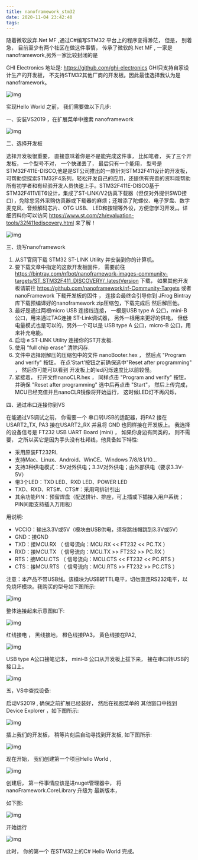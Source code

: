 ```yaml
---
title: nanoframework_stm32
date: 2020-11-04 23:42:40
tags:
---
```


随着微软放弃.Net MF ,通过C#编写STM32 平台上的程序变得渺茫， 但是， 别着急， 目前至少有两个社区在做这件事情， 传承了微软的.Net MF , 一家是 nanoframework,另外一家比较封闭的是 

GHI Electronics 地址是: https://github.com/ghi-electronics GHI只支持自家设计生产的开发板， 不支持STM32其他厂商的开发板。因此最佳选择我认为是 nanoframework。 

![img](https://img2020.cnblogs.com/blog/11491/202006/11491-20200617164559532-1936820770.png)

 

 

 

实现Hello World 之前， 我们需要做以下几步:

一、安装VS2019 ，在扩展菜单中搜索 nanoframework 

![img](https://img2020.cnblogs.com/blog/11491/202006/11491-20200617164612893-808848865.png)

 

 

二、选择开发板

  选择开发板很重要， 直接意味着你是不是能完成这件事， 比如笔者， 买了三个开发板， 一个型号不对， 一个快递丢了， 最后只有一个能用， 型号是STM32F411E-DISCO,他是是ST公司推出的一款针对STM32F411设计的开发板，可帮助您探索STM32F4系列，轻松开发自己的应用，还提供有完善的资料能帮助所有初学者和有经验开发人员快速上手。STM32F411E-DISCO基于STM32F411VET6设计，集成了ST-LINK/V2仿真下载器（但仅对外提供SWD接口），免除您另外采购仿真器或下载器的麻烦；还增添了陀螺仪、电子罗盘、数字麦克风、音频解码芯片、OTG USB、 LED和按钮等外设，方便您学习开发。。详细资料你可以访问 https://www.st.com/zh/evaluation-tools/32f411ediscovery.html 来了解！

 ![img](https://img2020.cnblogs.com/blog/11491/202006/11491-20200617164621988-995703729.png)

 

 

三、烧写nanoframework 

1. 从ST官网下载 STM32 ST-LINK Utility 并安装到你的计算机。 
2. 要下载文章中指定的这款开发板固件， 需要前往 https://bintray.com/nfbot/nanoframework-images-community-targets/ST_STM32F411_DISCOVERY/_latestVersion 下载， 如果其他开发板请前往 https://github.com/nanoframework/nf-Community-Targets 或者  nanoFramework 下载开发板的固件 ， 连接会最终会引导你到 JFrog Bintray 库下载预编译好的nanoframework zip压缩包，下载完成后 然后解压他。 
3. 最好是通过两根micro USB 连接线连接， 一根是USB type A 公口，mini-B 公口，用来通过TAG连接 ST-Link调试器， 另外一根用来更好的供电， 但低电量模式也是可以的，另外一个可以是 USB type A 公口，micro-B 公口，用来补充电能。 
4. 启动 e ST-LINK Utility 连接你的ST开发板.
5. 使用 "full chip erase" 清除闪存.
6. 文件中选择刚解压的压缩包中的文件 nanoBooter.hex ， 然后点 "Program and verify" 按钮， 在点‘Start’按钮之前确保选中"Reset after programming" ， 然后你可能可以看到 开发板上的led闪烁速度比以前较慢。 
7. 紧接着， 打开文件nanoCLR.hex ， 同样点击 "Program and verify" 按钮，并确保 "Reset after programming" 选中后再点击 "Start"， 然后上传完成， MCU已经充值并且nanoCLR镜像将开始运行， 这时候LED灯不再闪烁， 

 

四、通过串口连接你到VS

在能通过VS调试之前， 你需要一个 串口转USB的适配器，将PA2 接在 USART2_TX, PA3 接在USART2_RX 并且将 GND 也同样接在开发板上。 我选择的设备信号是 FT232 USB UART Board (mini) ， 如果你身边有同类的， 则不需要， 之所以买它是因为手头没有杜邦线，他具备如下特性:

- 采用原装FT232RL
- 支持Mac、Linux、Android、WinCE、Windows 7/8/8.1/10...
- 支持3种供电模式：5V对外供电；3.3V对外供电；由外部供电（要求3.3V-5V）
- 带3个LED：TXD LED、RXD LED、POWER LED
- TXD、RXD、RTS#、CTS#：采用弯排针引出
- 其余功能PIN：预留焊盘（配送排针、排座，可上插或下插接入用户系统；PIN间距支持插入万用板）

 用说明:

- VCCIO：输出3.3V或5V（模块由USB供电，须将跳线帽跳到3.3V或5V）
- GND：接GND
- TXD：接MCU.RX （ 信号流向：MCU.RX << FT232 << PC.TX ）
- RXD：接MCU.TX （ 信号流向：MCU.TX >> FT232 >> PC.RX ）
- RTS：接MCU.CTS （ 信号流向：MCU.CTS << FT232 << PC.RTS ）
- CTS：接MCU.RTS （ 信号流向：MCU.RTS >> FT232 >> PC.CTS ）

注意：本产品不带USB线。该模块为USB转TTL电平，切勿直连RS232电平，以免烧坏模块。我购买的型号如下图所示:

 

![img](https://img2020.cnblogs.com/blog/11491/202006/11491-20200617164638630-1883157199.png)

 

 

整体连接起来示意图如下:

![img](https://img2020.cnblogs.com/blog/11491/202006/11491-20200617164649529-1593191659.png)

 

 

红线接电 ， 黑线接地， 橙色线接PA3， 黄色线接在PA2,

![img](https://img2020.cnblogs.com/blog/11491/202006/11491-20200617164701222-2046709492.png)

 

 

USB type A公口接笔记本， mini-B 公口从开发板上拔下来， 接在串口转USB的接口上。 

 

![img](https://img2020.cnblogs.com/blog/11491/202006/11491-20200617164712298-820718079.png)

 

 

 

五，VS中查找设备:

启动VS2019 , 确保之前扩展已经装好， 然后在视图菜单的 其他窗口中找到 Device Explorer ，如下图所示:

![img](https://img2020.cnblogs.com/blog/11491/202006/11491-20200617164723658-1601326161.png)

 

 

 

插上我们的开发板， 稍等片刻后自动寻找到开发板, 如下图所示:

![img](https://img2020.cnblogs.com/blog/11491/202006/11491-20200617164732222-146933802.png)

 

 

 

现在开始， 我们创建第一个项目Hello World , 

![img](https://img2020.cnblogs.com/blog/11491/202006/11491-20200617164739506-1665490202.png)

 

 

 

创建后， 第一件事情应该是进nuget管理器中， 将 nanoFramework.CoreLibrary 升级为 最新版本， 

如下图:

![img](https://img2020.cnblogs.com/blog/11491/202006/11491-20200617164751275-1437115023.png)

 

 

 

开始运行

![img](https://img2020.cnblogs.com/blog/11491/202006/11491-20200617164800850-718371490.png)

 

 

 

此时， 你的第一个 在STM32上的C# Hello World 完成。